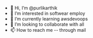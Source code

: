 - 👋 Hi, I’m @purlikarthik
- 👀 I’m interested in softwear employ
- 🌱 I’m currently learning awsdevoops
- 💞️ I’m looking to collaborate with all
- 📫 How to reach me -- through mail

<!---
purlikarthik/purlikarthik is a ✨ special ✨ repository because its `README.md` (this file) appears on your GitHub profile.
You can click the Preview link to take a look at your changes.
--->
